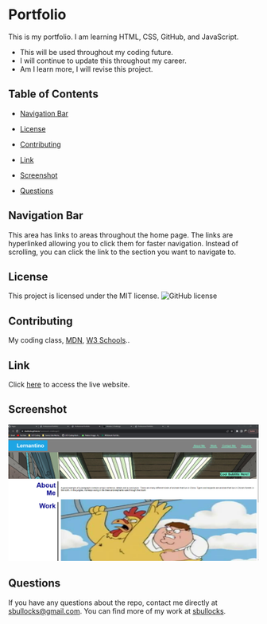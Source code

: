 # Portfolio

This is my portfolio. I am learning HTML, CSS, GitHub, and JavaScript.

* This will be used throughout my coding future.
* I will continue to update this throughout my career. 
* Am I learn more, I will revise this project. 

## Table of Contents 

* [Navigation Bar](#navigation-bar)

* [License](#license)

* [Contributing](#contributing)

* [Link](#link)
   
* [Screenshot](#screenshot)

* [Questions](#questions)

## Navigation Bar

This area has links to areas throughout the home page. The links are hyperlinked allowing you to click them for faster navigation. Instead of scrolling, you can click the link to the section you want to navigate to.

## License

This project is licensed under the MIT license.
![GitHub license](https://img.shields.io/badge/license-MIT-blue.svg)
  
## Contributing

My coding class, [MDN](https://developer.mozilla.org/en-US/), [W3 Schools](https://www.w3schools.com/)..

## Link
Click [here](https://sbullocks.github.io/homework-challenge2/) to access the live website.

## Screenshot
![Alt text](./assets/Images/Screenshot_of_site.png)

## Questions

If you have any questions about the repo, contact me directly at sbullocks@gmail.com. You can find more of my work at [sbullocks](https://github.com/sbullocks).

